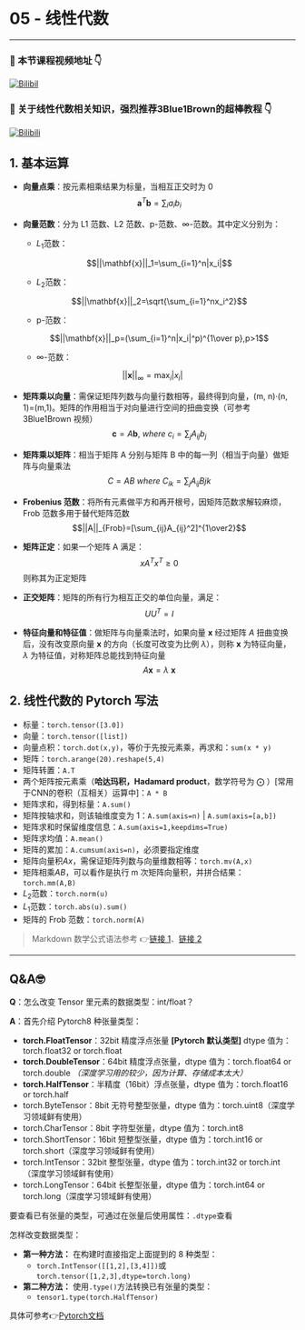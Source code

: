 # 05 - 线性代数

---

### 🎦 本节课程视频地址 👇

[![Bilibil](https://i0.hdslb.com/bfs/archive/e9ec11aff2b4a5a12bc08fd2be9bc12357c34f51.jpg@640w_400h_100Q_1c.webp)](https://www.bilibili.com/video/BV1eK4y1U7Qy)

### 🎦 关于线性代数相关知识，强烈推荐**3Blue1Brown**的超棒教程 👇

[![Bilibili](https://i2.hdslb.com/bfs/archive/c81a8eb032f3eaa1afd604272a410ac6896f281e.jpg@640w_400h_100Q_1c.webp)](https://www.bilibili.com/video/BV1ys411472E)

## 1. 基本运算

- **向量点乘**：按元素相乘结果为标量，当相互正交时为 0
  $$\mathbf{a}^T\mathbf{b}=\sum_{i} a_ib_i$$

- **向量范数**：分为 L1 范数、L2 范数、p-范数、$\infty$-范数。其中定义分别为：

  - $L_1$范数：

  $$||\mathbf{x}||_1=\sum_{i=1}^n|x_i|$$

  - $L_2$范数：

  $$||\mathbf{x}||_2=\sqrt{\sum_{i=1}^nx_i^2}$$

  - p-范数：

  $$||\mathbf{x}||_p=(\sum_{i=1}^n|x_i|^p)^{1\over p},p>1$$

  - $\infty$-范数：

$$||\mathbf{x}||_{\infty}=\max_i|x_i|$$

- **矩阵乘以向量**：需保证矩阵列数与向量行数相等，最终得到向量，(m, n)·(n, 1)=(m,1)。矩阵的作用相当于对向量进行空间的扭曲变换（可参考 3Blue1Brown 视频）
  $$\mathbf{c}=A\mathbf{b},\ where\ c_i=\sum_jA_{ij}b_j$$

- **矩阵乘以矩阵**：相当于矩阵 A 分别与矩阵 B 中的每一列（相当于向量）做矩阵与向量乘法
  $$C=AB\ where\ C_{ik}=\sum_jA_{ij}B{jk}$$

- **Frobenius 范数**：将所有元素做平方和再开根号，因矩阵范数求解较麻烦，Frob 范数多用于替代矩阵范数
  $$||A||_{Frob}=[\sum_{ij}A_{ij}^2]^{1\over2}$$

- **矩阵正定**：如果一个矩阵 A 满足：
  $$xA^Tx^T\ge0$$
  则称其为正定矩阵
- **正交矩阵**：矩阵的所有行为相互正交的单位向量，满足：
  $$UU^T=I$$
- **特征向量和特征值**：做矩阵与向量乘法时，如果向量 $\mathbf{x}$ 经过矩阵 $A$ 扭曲变换后，没有改变原向量 $\mathbf{x}$ 的方向（长度可改变为比例 $\lambda$），则称 $\mathbf{x}$ 为特征向量，$\lambda$ 为特征值，对称矩阵总能找到特征向量
  $$A\mathbf{x}=\lambda\ \mathbf{x}$$

## 2. 线性代数的 Pytorch 写法

- 标量：`torch.tensor([3.0])`
- 向量：`torch.tensor([list])`
- 向量点积：`torch.dot(x,y)`，等价于先按元素乘，再求和：`sum(x * y)`
- 矩阵：`torch.arange(20).reshape(5,4)`
- 矩阵转置：`A.T`
- 两个矩阵按元素乘（**哈达玛积，Hadamard product**，数学符号为 $\bigodot$ ）[常用于CNN的卷积（互相关）运算中]：`A * B`
- 矩阵求和，得到标量：`A.sum()`
- 矩阵按轴求和，则该轴维度变为 1：`A.sum(axis=n)` | `A.sum(axis=[a,b])`
- 矩阵求和时保留维度信息：`A.sum(axis=1,keepdims=True)`
- 矩阵求均值：`A.mean()`
- 矩阵的累加：`A.cumsum(axis=n)`，必须要指定维度
- 矩阵向量积$Ax$，需保证矩阵列数与向量维数相等：`torch.mv(A,x)`
- 矩阵相乘$AB$，可以看作是执行 m 次矩阵向量积，并拼合结果：`torch.mm(A,B)`
- $L_2$范数：`torch.norm(u)`
- $L_1$范数：`torch.abs(u).sum()`
- 矩阵的 Frob 范数：`torch.norm(A)`

> Markdown 数学公式语法参考 👉[链接 1](https://blog.csdn.net/weixin_42782150/article/details/104878759)、[链接 2](https://blog.csdn.net/dss_dssssd/article/details/82692894)

---

## Q&A🤓

**Q**：怎么改变 Tensor 里元素的数据类型：int/float？

**A**：首先介绍 Pytorch8 种张量类型：

- **torch.FloatTensor**：32bit 精度浮点张量 **[Pytorch 默认类型]** dtype 值为：torch.float32 or torch.float
- **torch.DoubleTensor**：64bit 精度浮点张量，dtype 值为：torch.float64 or torch.double _（深度学习用的较少，因为计算、存储成本太大）_
- **torch.HalfTensor**：半精度（16bit）浮点张量，dtype 值为：torch.float16 or torch.half
- torch.ByteTensor：8bit 无符号整型张量，dtype 值为：torch.uint8（深度学习领域鲜有使用）
- torch.CharTensor：8bit 字符型张量，dtype 值为：torch.int8
- torch.ShortTensor：16bit 短整型张量，dtype 值为：torch.int16 or torch.short（深度学习领域鲜有使用）
- torch.IntTensor：32bit 整型张量，dtype 值为：torch.int32 or torch.int（深度学习领域鲜有使用）
- torch.LongTensor：64bit 长整型张量，dtype 值为：torch.int64 or torch.long（深度学习领域鲜有使用）

要查看已有张量的类型，可通过在张量后使用属性：`.dtype`查看

怎样改变数据类型：

- **第一种方法：** 在构建时直接指定上面提到的 8 种类型：
  - `torch.IntTensor([[1,2],[3,4]])`或`torch.tensor([1,2,3],dtype=torch.long)`
- **第二种方法：** 使用`.type()`方法转换已有张量的类型：
  - `tensor1.type(torch.HalfTensor)`

具体可参考👉[Pytorch文档](https://pytorch.org/docs/stable/tensors.html)
